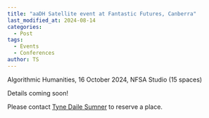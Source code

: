 ```yaml
---
title: "aaDH Satellite event at Fantastic Futures, Canberra"
last_modified_at: 2024-08-14
categories:
  - Post
tags:
  - Events
  - Conferences
author: TS
---
```


Algorithmic Humanities, 16 October 2024, NFSA Studio (15 spaces) 

Details coming soon! 

Please contact  [Tyne Daile Sumner](mailto:tyne.sumner@anu.edu.au?subject=Fantastic%20Futures%20-%20Algorithmic%20Humanities) to reserve a place. 